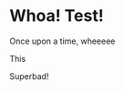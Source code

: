 <h1>Whoa! Test!</h1>
<p>Once upon a time, wheeeee</p>

<div>
  Th<div:meta xmlns:div="http://www.w3.org/1999/xhtml"/>is
</div>

Superbad!
